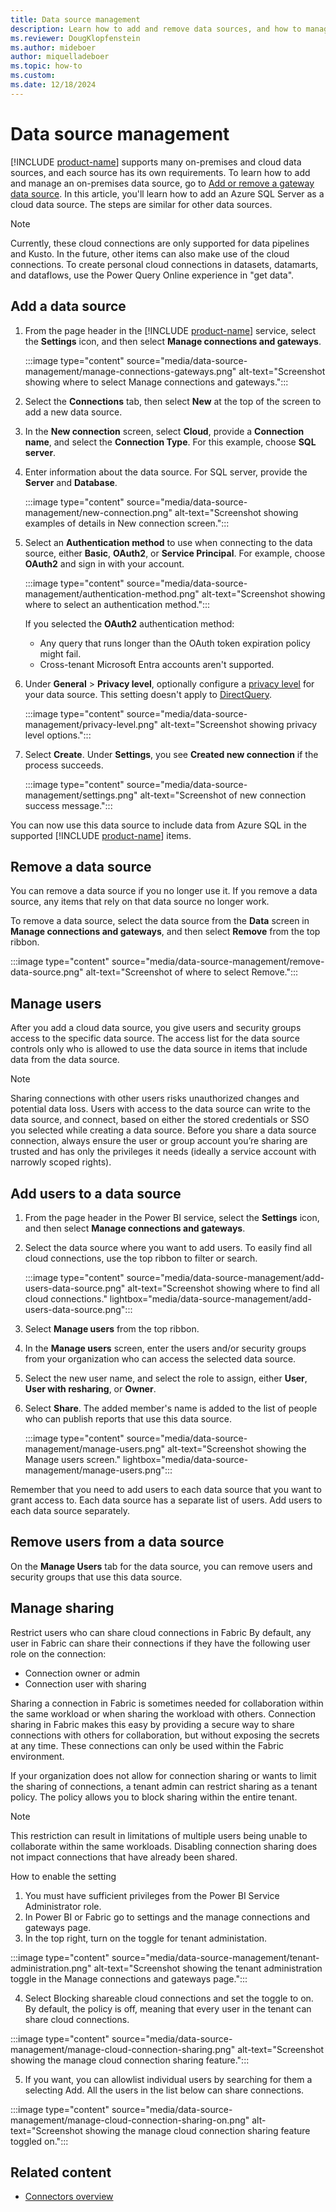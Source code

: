 ```yaml
---
title: Data source management
description: Learn how to add and remove data sources, and how to manage users.
ms.reviewer: DougKlopfenstein
ms.author: mideboer
author: miquelladeboer
ms.topic: how-to
ms.custom:
ms.date: 12/18/2024
---
```


# Data source management

[!INCLUDE [product-name](../includes/product-name.md)] supports many on-premises and cloud data sources, and each source has its own requirements. To learn how to add and manage an on-premises data source, go to [Add or remove a gateway data source](/power-bi/connect-data/service-gateway-data-sources). In this article, you'll learn how to add an Azure SQL Server as a cloud data source. The steps are similar for other data sources.

> [!NOTE]
> Currently, these cloud connections are only supported for data pipelines and Kusto. In the future, other items can also make use of the cloud connections. To create personal cloud connections in datasets, datamarts, and dataflows, use the Power Query Online experience in "get data".

## Add a data source

1. From the page header in the [!INCLUDE [product-name](../includes/product-name.md)] service, select the **Settings**  icon, and then select **Manage connections and gateways**.

   :::image type="content" source="media/data-source-management/manage-connections-gateways.png" alt-text="Screenshot showing where to select Manage connections and gateways.":::

2. Select the **Connections** tab, then select **New** at the top of the screen to add a new data source.

3. In the **New connection** screen, select **Cloud**, provide a **Connection name**, and select the **Connection Type**. For this example, choose **SQL server**.

4. Enter information about the data source. For SQL server, provide the **Server** and **Database**.

   :::image type="content" source="media/data-source-management/new-connection.png" alt-text="Screenshot showing examples of details in New connection screen.":::

5. Select an **Authentication method** to use when connecting to the data source, either **Basic**, **OAuth2**, or **Service Principal**. For example, choose **OAuth2** and sign in with your account.

   :::image type="content" source="media/data-source-management/authentication-method.png" alt-text="Screenshot showing where to select an authentication method.":::

   If you selected the **OAuth2** authentication method:

   - Any query that runs longer than the OAuth token expiration policy might fail.
   - Cross-tenant Microsoft Entra accounts aren't supported.

6. Under **General** > **Privacy level**, optionally configure a [privacy level](https://support.office.com/article/Privacy-levels-Power-Query-CC3EDE4D-359E-4B28-BC72-9BEE7900B540) for your data source. This setting doesn't apply to [DirectQuery](/power-bi/connect-data/desktop-directquery-about).

   :::image type="content" source="media/data-source-management/privacy-level.png" alt-text="Screenshot showing privacy level options.":::

7. Select **Create**. Under **Settings**, you see **Created new connection** if the process succeeds.

   :::image type="content" source="media/data-source-management/settings.png" alt-text="Screenshot of new connection success message.":::

You can now use this data source to include data from Azure SQL in the supported [!INCLUDE [product-name](../includes/product-name.md)] items.

## Remove a data source

You can remove a data source if you no longer use it. If you remove a data source, any items that rely on that data source no longer work.

To remove a data source, select the data source from the **Data** screen in **Manage connections and gateways**, and then select **Remove** from the top ribbon.

:::image type="content" source="media/data-source-management/remove-data-source.png" alt-text="Screenshot of where to select Remove.":::

## Manage users

After you add a cloud data source, you give users and security groups access to the specific data source. The access list for the data source controls only who is allowed to use the data source in items that include data from the data source.  

> [!NOTE]
> Sharing connections with other users risks unauthorized changes and potential data loss. Users with access to the data source can write to the data source, and connect, based on either the stored credentials or SSO you selected while creating a data source. Before you share a data source connection, always ensure the user or group account you’re sharing are trusted and has only the privileges it needs (ideally a service account with narrowly scoped rights).

## Add users to a data source

1. From the page header in the Power BI service, select the **Settings** icon, and then select **Manage connections and gateways**.

2. Select the data source where you want to add users. To easily find all cloud connections, use the top ribbon to filter or search.

   :::image type="content" source="media/data-source-management/add-users-data-source.png" alt-text="Screenshot showing where to find all cloud connections." lightbox="media/data-source-management/add-users-data-source.png":::

3. Select **Manage users** from the top ribbon.

4. In the **Manage users** screen, enter the users and/or security groups from your organization who can access the selected data source.

5. Select the new user name, and select the role to assign, either **User**, **User with resharing**, or **Owner**.

6. Select **Share**. The added member's name is added to the list of people who can publish reports that use this data source.

   :::image type="content" source="media/data-source-management/manage-users.png" alt-text="Screenshot showing the Manage users screen." lightbox="media/data-source-management/manage-users.png":::

Remember that you need to add users to each data source that you want to grant access to. Each data source has a separate list of users. Add users to each data source separately.

## Remove users from a data source

On the **Manage Users** tab for the data source, you can remove users and security groups that use this data source.

## Manage sharing

Restrict users who can share cloud connections in Fabric
By default, any user in Fabric can share their connections if they have the following user role on the connection:
-	Connection owner or admin
-	Connection user with sharing

Sharing a connection in Fabric is sometimes needed for collaboration within the same workload or when sharing the workload with others. Connection sharing in Fabric makes this easy by providing a secure way to share connections with others for collaboration, but without exposing the secrets at any time. These connections can only be used within the Fabric environment.

If your organization does not allow for connection sharing or wants to limit the sharing of connections, a tenant admin can restrict sharing as a tenant policy. The policy allows you to block sharing within the entire tenant.

> [!NOTE]
> This restriction can result in limitations of multiple users being unable to collaborate within the same workloads.
> Disabling connection sharing does not impact connections that have already been shared.

How to enable the setting
1.	You must have sufficient privileges from the Power BI Service Administrator role.
3.	In Power BI or Fabric go to settings and the manage connections and gateways page.
4.	In the top right, turn on the toggle for tenant administation.

:::image type="content" source="media/data-source-management/tenant-administration.png" alt-text="Screenshot showing the tenant administration toggle in the Manage connections and gateways page.":::

4.	Select Blocking shareable cloud connections and set the toggle to on. By default, the policy is off, meaning that every user in the tenant can share cloud connections.

:::image type="content" source="media/data-source-management/manage-cloud-connection-sharing.png" alt-text="Screenshot showing the manage cloud connection sharing feature.":::

5.	If you want, you can allowlist individual users by searching for them a selecting Add. All the users in the list below can share connections.

:::image type="content" source="media/data-source-management/manage-cloud-connection-sharing-on.png" alt-text="Screenshot showing the manage cloud connection sharing feature toggled on.":::

## Related content

- [Connectors overview](connector-overview.md)
